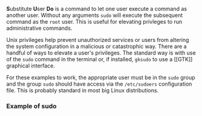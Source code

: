 **S**ubstitute **U**ser **Do** is a command to let one user execute a command as another user. Without any arguments `sudo` will execute the subsequent command as the `root` user. This is useful for elevating privleges to run administrative commands.

Unix privileges help prevent unauthorized services or users from altering the system configuration in a malicious or catastrophic way. There are a handful of ways to elevate a user's privileges. The standard way is with use of the `sudo` command in the terminal or, if installed, `gksudo` to use a [[GTK]] graphical interface.

For these examples to work, the appropriate user must be in the `sudo` group and the group `sudo` should have access via the `/etc/sudoers` configuration file. This is probably standard in most big Linux distributions.

### Example of sudo

